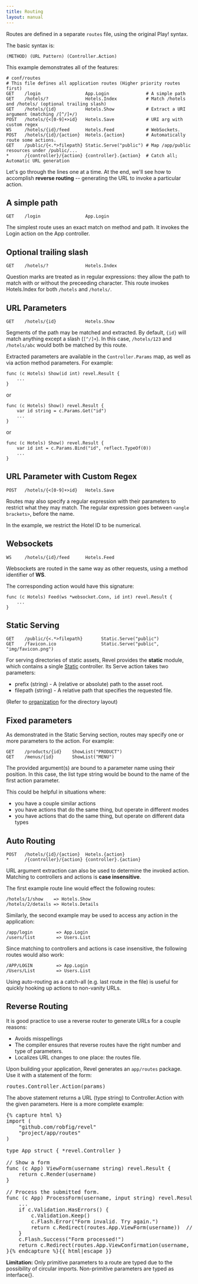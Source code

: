 ```yaml
---
title: Routing
layout: manual
---
```


Routes are defined in a separate `routes` file, using the original Play! syntax.

The basic syntax is:

	(METHOD) (URL Pattern) (Controller.Action)

This example demonstrates all of the features:

	# conf/routes
	# This file defines all application routes (Higher priority routes first)
	GET    /login                 App.Login              # A simple path
	GET    /hotels/?              Hotels.Index           # Match /hotels and /hotels/ (optional trailing slash)
	GET    /hotels/{id}           Hotels.Show            # Extract a URI argument (matching /[^/]+/)
	POST   /hotels/{<[0-9]+>id}   Hotels.Save            # URI arg with custom regex
	WS     /hotels/{id}/feed      Hotels.Feed            # WebSockets.
	POST   /hotels/{id}/{action}  Hotels.{action}        # Automatically route some actions.
	GET    /public/{<.*>filepath} Static.Serve("public") # Map /app/public resources under /public/...
	*      /{controller}/{action} {controller}.{action}  # Catch all; Automatic URL generation

Let's go through the lines one at a time.  At the end, we'll see how to
accomplish **reverse routing** -- generating the URL to invoke a particular action.

## A simple path

	GET    /login                 App.Login

The simplest route uses an exact match on method and path.  It invokes the Login
action on the App controller.

## Optional trailing slash

	GET    /hotels/?              Hotels.Index

Question marks are treated as in regular expressions: they allow the path to
match with or without the preceeding character.  This route invokes Hotels.Index
for both `/hotels` and `/hotels/`.

## URL Parameters

	GET    /hotels/{id}           Hotels.Show

Segments of the path may be matched and extracted.  By default, `{id}` will
match anything except a slash (`[^/]+`).  In this case, `/hotels/123` and
`/hotels/abc` would both be matched by this route.

Extracted parameters are available in the `Controller.Params` map, as well as
via action method parameters.  For example:

	func (c Hotels) Show(id int) revel.Result {
		...
	}

or

	func (c Hotels) Show() revel.Result {
		var id string = c.Params.Get("id")
		...
	}

or

	func (c Hotels) Show() revel.Result {
		var id int = c.Params.Bind("id", reflect.TypeOf(0))
		...
	}

## URL Parameter with Custom Regex

	POST   /hotels/{<[0-9]+>id}   Hotels.Save

Routes may also specify a regular expression with their parameters to restrict
what they may match.  The regular expression goes between `<angle brackets>`, before the
name.

In the example, we restrict the Hotel ID to be numerical.

## Websockets

	WS     /hotels/{id}/feed      Hotels.Feed

Websockets are routed in the same way as other requests, using a method
identifier of **WS**.

The corresponding action would have this signature:

	func (c Hotels) Feed(ws *websocket.Conn, id int) revel.Result {
		...
	}

## Static Serving

	GET    /public/{<.*>filepath}       Static.Serve("public")
	GET    /favicon.ico                 Static.Serve("public", "img/favicon.png")

For serving directories of static assets, Revel provides the **static** module,
which contains a single
[Static](http://godoc.org/github.com/robfig/revel/modules/static/app/controllers)
controller.  Its Serve action takes two parameters:

* prefix (string) - A (relative or absolute) path to the asset root.
* filepath (string) - A relative path that specifies the requested file.

(Refer to [organization](organization.html) for the directory layout)

## Fixed parameters

As demonstrated in the Static Serving section, routes may specify one or more
parameters to the action.  For example:

	GET    /products/{id}    ShowList("PRODUCT")
	GET    /menus/{id}       ShowList("MENU")

The provided argument(s) are bound to a parameter name using their position.  In
this case, the list type string would be bound to the name of the first action
parameter.

This could be helpful in situations where:

* you have a couple similar actions
* you have actions that do the same thing, but operate in different modes
* you have actions that do the same thing, but operate on different data types



## Auto Routing

	POST   /hotels/{id}/{action}  Hotels.{action}
	*      /{controller}/{action} {controller}.{action}

URL argument extraction can also be used to determine the invoked action.
Matching to controllers and actions is **case insensitive**.

The first example route line would effect the following routes:

	/hotels/1/show    => Hotels.Show
	/hotels/2/details => Hotels.Details

Similarly, the second example may be used to access any action in the
application:

	/app/login         => App.Login
	/users/list        => Users.List

Since matching to controllers and actions is case insensitive, the following
routes would also work:

	/APP/LOGIN         => App.Login
	/Users/List        => Users.List

Using auto-routing as a catch-all (e.g. last route in the file) is useful for
quickly hooking up actions to non-vanity URLs.

## Reverse Routing

It is good practice to use a reverse router to generate URLs for a couple reasons:

* Avoids misspellings
* The compiler ensures that reverse routes have the right number and type of
  parameters.
* Localizes URL changes to one place: the routes file.

Upon building your application, Revel generates an `app/routes` package.  Use it
with a statement of the form:

<pre class="prettyprint lang-go">
routes.Controller.Action(params)
</pre>

The above statement returns a URL (type string) to Controller.Action with the
given parameters.  Here is a more complete example:

<pre class="prettyprint lang-go">{% capture html %}
import (
	"github.com/robfig/revel"
	"project/app/routes"
)

type App struct { *revel.Controller }

// Show a form
func (c App) ViewForm(username string) revel.Result {
	return c.Render(username)
}

// Process the submitted form.
func (c App) ProcessForm(username, input string) revel.Result {
	...
	if c.Validation.HasErrors() {
		c.Validation.Keep()
		c.Flash.Error("Form invalid. Try again.")
		return c.Redirect(routes.App.ViewForm(username))  // <--- REVERSE ROUTE
	}
	c.Flash.Success("Form processed!")
	return c.Redirect(routes.App.ViewConfirmation(username, input))  // <--- REVERSE ROUTE
}{% endcapture %}{{ html|escape }}
</pre>


<div class="alert alert-info"><strong>Limitation:</strong> Only primitive
parameters to a route are typed due to the possibility of circular imports.
Non-primitive parameters are typed as interface{}.
</div>

